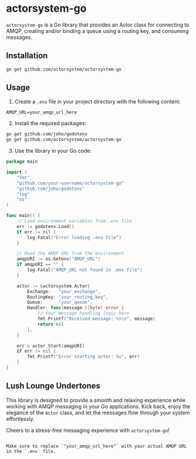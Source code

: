 # actorsystem-go

`actorsystem-go` is a Go library that provides an Actor class for connecting to AMQP, creating and/or binding a queue using a routing key, and consuming messages.

## Installation

```bash
go get github.com/actorsystem/actorsystem-go
```

## Usage

1. Create a `.env` file in your project directory with the following content:

```
AMQP_URL=your_amqp_url_here
```

2. Install the required packages:

```bash
go get github.com/joho/godotenv
go get github.com/actorsystem/actorsystem-go
```

3. Use the library in your Go code:

```go
package main

import (
	"fmt"
	"github.com/your-username/actorsystem-go"
	"github.com/joho/godotenv"
	"log"
	"os"
)

func main() {
	// Load environment variables from .env file
	err := godotenv.Load()
	if err != nil {
		log.Fatal("Error loading .env file")
	}

	// Read the AMQP URL from the environment
	amqpURI := os.Getenv("AMQP_URL")
	if amqpURI == "" {
		log.Fatal("AMQP_URL not found in .env file")
	}

	actor := &actorsystem.Actor{
		Exchange:   "your_exchange",
		RoutingKey: "your_routing_key",
		Queue:      "your_queue",
		Handler: func(message []byte) error {
			// Your message handling logic here
			fmt.Printf("Received message: %s\n", message)
			return nil
		},
	}

	err = actor.Start(amqpURI)
	if err != nil {
		fmt.Printf("Error starting actor: %v", err)
	}
}
```

## Lush Lounge Undertones

This library is designed to provide a smooth and relaxing experience while working with AMQP messaging in your Go applications. Kick back, enjoy the elegance of the `Actor` class, and let the messages flow through your system effortlessly.

Cheers to a stress-free messaging experience with `actorsystem-go`!
```

Make sure to replace `"your_amqp_url_here"` with your actual AMQP URL in the `.env` file.
